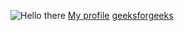 ![Hello there](https://octodex.github.com/images/yaktocat.png)
[My profile](https://github.com/S-S-Saumya)
[geeksforgeeks](https://https://www.geeksforgeeks.org/)
